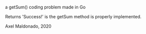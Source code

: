 a getSum() coding problem made in Go

Returns 'Success!' is the getSum method is properly implemented.

Axel Maldonado, 2020

